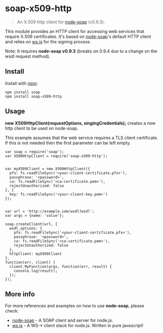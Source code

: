 # soap-x509-http
> An X.509 http client for [node-soap](https://github.com/vpulim/node-soap) (v0.9.3).

This module provides an HTTP client for accessing web services that require X.509 certificates.
It's based on [node-soap](https://github.com/vpulim/node-soap)'s default HTTP client and relies on [ws.js](https://github.com/yaronn/ws.js) for the signing process.

Note: It requires **node-soap v0.9.3** (breaks on 0.9.4 due to a change on the wsdl request method).

## Install

Install with [npm](http://github.com/isaacs/npm):

```
npm install soap
npm install soap-x509-http

```

## Usage

**new X509HttpClient(requestOptions, singingCredentials);** creates a new http client to be used on node-soap.

This example assumes that the web service requires a TLS client certificate. If this is not needed then the first parameter can be left empty.


```
var soap = require('soap');
var X509HttpClient = require('soap-x509-http');


var myX509Client = new X509HttpClient({
  pfx: fs.readFileSync('<your-client-certificate.pfx>'),
  passphrase: '<password>',
  ca: fs.readFileSync('<ca-certificate.pem>'),
  rejectUnauthorized: false
}, {
  key: fs.readFileSync('<your-client-key.pem>')
});


var url = 'http://example.com/wsdl?wsdl';
var args = {name: 'value'};

soap.createClient(url, {
  wsdl_options: {
  	pfx: fs.readFileSync('<your-client-certificate.pfx>'),
    passphrase: '<password>',
    ca: fs.readFileSync('<ca-certificate.pem>'),
    rejectUnauthorized: false
  },
  httpClient: myX509Client
},
function(err, client) {
  client.MyFunction(args, function(err, result) {
    console.log(result);
  });
});

```

## More info
For more references and examples on how to use **node-soap**, please check:

- [node-soap](https://github.com/vpulim/node-soap) - A SOAP client and server for node.js.
- [ws.js](https://github.com/yaronn/ws.js) - A WS-* client stack for node.js. Written in pure javascript!
